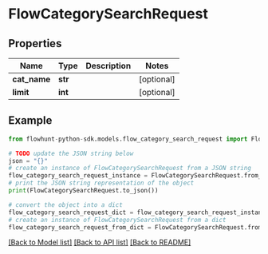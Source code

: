 # FlowCategorySearchRequest


## Properties

Name | Type | Description | Notes
------------ | ------------- | ------------- | -------------
**cat_name** | **str** |  | [optional] 
**limit** | **int** |  | [optional] 

## Example

```python
from flowhunt-python-sdk.models.flow_category_search_request import FlowCategorySearchRequest

# TODO update the JSON string below
json = "{}"
# create an instance of FlowCategorySearchRequest from a JSON string
flow_category_search_request_instance = FlowCategorySearchRequest.from_json(json)
# print the JSON string representation of the object
print(FlowCategorySearchRequest.to_json())

# convert the object into a dict
flow_category_search_request_dict = flow_category_search_request_instance.to_dict()
# create an instance of FlowCategorySearchRequest from a dict
flow_category_search_request_from_dict = FlowCategorySearchRequest.from_dict(flow_category_search_request_dict)
```
[[Back to Model list]](../README.md#documentation-for-models) [[Back to API list]](../README.md#documentation-for-api-endpoints) [[Back to README]](../README.md)


